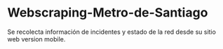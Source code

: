 # Webscraping-Metro-de-Santiago
Se recolecta información de incidentes y estado de la red desde su sitio web version mobile.
